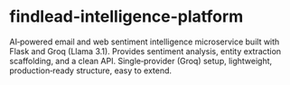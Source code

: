 # findlead-intelligence-platform
AI‑powered email and web sentiment intelligence microservice built with Flask and Groq (Llama 3.1). Provides sentiment analysis, entity extraction scaffolding, and a clean API. Single‑provider (Groq) setup, lightweight, production‑ready structure, easy to extend.

